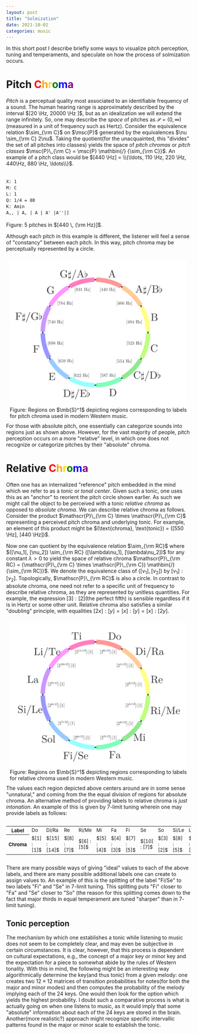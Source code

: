```yaml
---
layout: post
title: "Solmization"
date: 2021-10-02
categories: music
---
```


In this short post I describe briefly some ways to visualize pitch perception, tuning and temperaments, and speculate on how the process of solmization occurs.
$\newcommand{\Hz}{\text{ Hz}}$

# Pitch <span style='color: red'>C</span><span style='color: orange'>h</span><span style='color: gold'>r</span><span style='color: green'>o</span><span style='color: blue'>m</span><span style='color: purple'>a</span>

_Pitch_ is a perceptual quality most associated to an identifiable frequency of a sound. The human hearing range is approximately described by the interval $[20 \Hz, 20000 \Hz ]$, but as an idealization we will extend the range infinitely. So, one may describe the _space_ of pitches as $\mathscr{P} = (0, \infty)$ (measured in a unit of frequency such as Hertz). Consider the equivalence relation $\sim_{\rm C}$ on $\msc{P}$ generated by the equivalences $\nu \sim_{\rm C} 2\nu$. Taking the quotient(for the unacquainted, this "divides" the set of all pitches into classes) yields the space of _pitch chromas_ or _pitch classes_ $\msc{P}\_{\rm C} = \msc{P} \mathbin{/} {\sim_{\rm C}}$. An example of a pitch class would be $[440 \Hz] = \\{\ldots, 110 \Hz, 220 \Hz,  440\Hz, 880 \Hz, \ldots\\}$.

<div class="music-card" style="width: 65%;">
	<div id="sheet-octaves">
		<code>
<!-- -->X: 1
<!-- -->M: C
<!-- -->L: 1
<!-- -->Q: 1/4 = 80
<!-- -->K: Amin
<!-- -->A,, | A, | A | A' |A''|]
		</code>
	</div>
	<div id="audio-octaves"></div>
</div>

<div class="fig-caption">Figure: 5 pitches in $[440 \, {\rm Hz}]$.</div>

Although each pitch in this example is different, the listener will feel a sense of "constancy" between each pitch. In this way, pitch chroma may be perceptually represented by a circle.
<div style="float: right; padding: 10px">
<img src="/assets/images/absolute_chroma_diagram.svg" style="display: block; margin-left: auto; margin-right: auto;">
<div class="fig-caption">Figure: Regions on $\mb{S}^1$ depicting regions corresponding to labels for pitch chroma used in modern Western music. </div>
</div>

For those with absolute pitch, one essentially can categorize sounds into regions just as shown above. However, for the vast majority of people, pitch perception occurs on a more "relative" level, in which one does not recognize or categorize pitches by their "absolute" chroma.

# Relative <span style='color: red'>C</span><span style='color: orange'>h</span><span style='color: gold'>r</span><span style='color: green'>o</span><span style='color: blue'>m</span><span style='color: purple'>a</span>

Often one has an internalized "reference" pitch embedded in the mind which we refer to as a *tonic* or *tonal center*. Given such a tonic, one uses this as an "anchor" to reorient the pitch circle shown earlier. As such we might call the object to be perceived with a tonic _relative chroma_ as opposed to _absolute chroma_. We can describe relative chroma as follows. Consider the product $\mathscr{P}\_{\rm C} \times \mathscr{P}\_{\rm C}$ representing a perceived pitch chroma and underlying tonic. For example, an element of this product might be $(\text{chroma}, \text{tonic}) = ([550 \Hz], [440 \Hz])$.

Now one can quotient by the equivalence relation $\sim_{\rm RC}$ where $([\nu_1], [\nu_2]) \sim_{\rm RC} ([\lambda\nu_1], [\lambda\nu_2])$ for any constant $\lambda > 0$ to yield the space of relative chroma $\mathscr{P}\_{\rm RC} = (\mathscr{P}\_{\rm C} \times \mathscr{P}\_{\rm C}) \mathbin{/} {\sim_{\rm RC}}$. We denote the equivalence class of $([\nu_1], [\nu_2])$ by $[\nu_1] : [\nu_2]$.  Topologically, $\mathscr{P}\_{\rm RC}$ is also a circle. In contrast to absolute chroma, one need not refer to a specific unit of frequency to describe relative chroma, as they are represented by unitless quantities. For example, the expression $[3] : [2]$(the perfect fifth) is sensible regardless if it is in Hertz or some other unit. Relative chroma also satisfies a similar "doubling" principle, with equalities $[2x] : [y] = [x] : [y] = [x] : [2y]$.

<div style="float:right; padding: 10px">
<img src="/assets/images/relative_chroma_diagram.svg" style="display: block; margin-left: auto; margin-right: auto;">
<div class="fig-caption">Figure: Regions on $\mb{S}^1$ depicting regions corresponding to labels for relative chroma used in modern Western music. </div>
</div>

The values each region depicted above centers around are in some sense "unnatural," and coming from the the equal division of regions for absolute chroma. An alternative method of providing labels to relative chroma is *just intonation*. An example of this is given by $7$-limit tuning wherein one may provide labels as follows:

<div style="overflow-x: auto;">
<table style="font-size: 13px;">
  <tr>
    <th>Label</th>
    <td>Do</td>
    <td>Di/Ra</td>
    <td>Re</td>
    <td>Ri/Me</td>
    <td>Mi</td>
    <td>Fa</td>
    <td>Fi</td>
    <td>Se</td>
    <td>So</td>
    <td>Si/Le</td>
    <td>La</td>
    <td>Li/Te</td>
    <td>Ti</td>
  </tr>
  <tr>
    <th>Chroma</th>
    <td>$[1] : [1]$</td>
    <td>$[15] : [14]$</td>
    <td>$[8] : [7]$</td>
    <td>$[6] : [5]$</td>
    <td>$[5] : [4]$</td>
    <td>$[4] : [3]$</td>
    <td>$[7] : [5]$</td>
    <td>$[10] : [7]$</td>
    <td>$[3] : [2]$</td>
    <td>$[8] : [5]$</td>
    <td>$[5] : [3]$</td>
    <td>$[7] : [4]$</td>
    <td>$[15] : [8]$</td>
  </tr>
</table>
</div>

There are many possible ways of giving "ideal" values to each of the above labels, and there are many possible additional labels one can create to assign values to. An example of this is the splitting of the label "Fi/Se" to two labels "Fi" and "Se" in $7$-limit tuning. This splitting puts "Fi" closer to "Fa" and "Se" closer to "So" (the reason for this splitting comes down to the fact that major thirds in equal temperament are tuned "sharper" than in $7$-limit tuning).

## Tonic perception

The mechanism by which one establishes a tonic while listening to music does not seem to be completely clear, and may even be subjective in certain circumstances. It is clear, however, that this process is dependent on cultural expectations, e.g., the concept of a major key or minor key and the expectation for a piece to somewhat abide by the rules of Western tonality. With this in mind, the following might be an interesting way algorithmically determine the key(and thus tonic) from a given melody: one creates two $12 \times 12$ matrices of transition probabilities for notes(for both the major and minor modes) and then computes the probability of the melody implying each of the $24$ keys. One would then look for the option which yields the highest probability. I doubt such a comparative process is what is actually going on when one listens to music, as it would imply that some "absolute" information about each of the $24$ keys are stored in the brain. Another(more realistic?) approach might recognize specific intervallic patterns found in the major or minor scale to establish the tonic.

